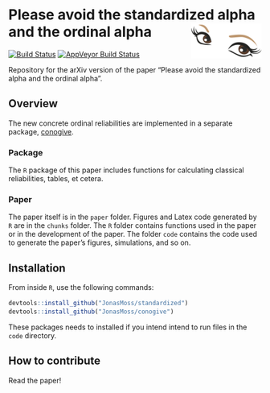
<!-- README.md is generated from README.Rmd. Please edit that file -->

# Please avoid the standardized alpha and the ordinal alpha<img src="man/figures/logo.png" align="right" width="140" height="70" />

[![Build
Status](https://travis-ci.com/JonasMoss/standardized.svg?branch=master)](https://travis-ci.org/JonasMoss/standardized)
[![AppVeyor Build
Status](https://ci.appveyor.com/api/projects/status/github/JonasMoss/standardized?branch=master&svg=true)](https://ci.appveyor.com/project/JonasMoss/standardized)

Repository for the arXiv version of the paper “Please avoid the
standardized alpha and the ordinal alpha”.

## Overview

The new concrete ordinal reliabilities are implemented in a separate
package, [conogive](https://github.com/JonasMoss/conogive).

### Package

The `R` package of this paper includes functions for calculating
classical reliabilities, tables, et cetera.

### Paper

The paper itself is in the `paper` folder. Figures and Latex code
generated by `R` are in the `chunks` folder. The `R` folder contains
functions used in the paper or in the development of the paper. The
folder `code` contains the code used to generate the paper’s figures,
simulations, and so on.

## Installation

From inside `R`, use the following commands:

``` r
devtools::install_github("JonasMoss/standardized")
devtools::install_github("JonasMoss/conogive")
```

These packages needs to installed if you intend intend to run files in
the `code` directory.

## How to contribute

Read the paper\!
